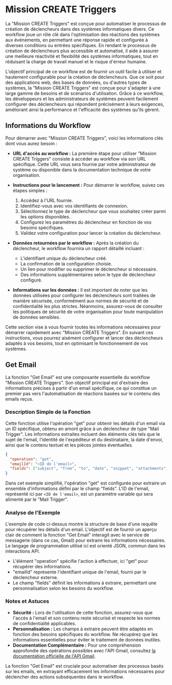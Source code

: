 # Mission CREATE Triggers

La "Mission CREATE Triggers" est conçue pour automatiser le processus de création de déclencheurs dans des systèmes informatiques divers. Ce workflow joue un rôle clé dans l'optimisation des réactions des systèmes aux événements, en permettant une réponse rapide et configurée à diverses conditions ou entrées spécifiques. En rendant le processus de création de déclencheurs plus accessible et automatisé, il aide à assurer une meilleure réactivité et flexibilité des systèmes informatiques, tout en réduisant la charge de travail manuel et le risque d'erreur humaine.

L'objectif principal de ce workflow est de fournir un outil facile à utiliser et hautement configurable pour la création de déclencheurs. Que ce soit pour des applications web, des bases de données, ou d'autres types de systèmes, la "Mission CREATE Triggers" est conçue pour s'adapter à une large gamme de besoins et de scénarios d'utilisation. Grâce à ce workflow, les développeurs et les administrateurs de systèmes peuvent facilement configurer des déclencheurs qui répondent précisément à leurs exigences, améliorant ainsi la performance et l'efficacité des systèmes qu'ils gèrent.

## Informations du Workflow

Pour démarrer avec "Mission CREATE Triggers", voici les informations clés dont vous aurez besoin :

- **URL d'accès au workflow :** La première étape pour utiliser "Mission CREATE Triggers" consiste à accéder au workflow via son URL spécifique. Cette URL vous sera fournie par votre administrateur de système ou disponible dans la documentation technique de votre organisation.

- **Instructions pour le lancement :** Pour démarrer le workflow, suivez ces étapes simples :
  1. Accédez à l'URL fournie.
  2. Identifiez-vous avec vos identifiants de connexion.
  3. Sélectionnez le type de déclencheur que vous souhaitez créer parmi les options disponibles.
  4. Configurez les paramètres du déclencheur en fonction de vos besoins spécifiques.
  5. Validez votre configuration pour lancer la création du déclencheur.

- **Données retournées par le workflow :** Après la création du déclencheur, le workflow fournira un rapport détaillé incluant :
  - L'identifiant unique du déclencheur créé.
  - La confirmation de la configuration choisie.
  - Un lien pour modifier ou supprimer le déclencheur si nécessaire.
  - Des informations supplémentaires selon le type de déclencheur configuré.

- **Informations sur les données :** Il est important de noter que les données utilisées pour configurer les déclencheurs sont traitées de manière sécurisée, conformément aux normes de sécurité et de confidentialité les plus strictes. Néanmoins, assurez-vous de consulter les politiques de sécurité de votre organisation pour toute manipulation de données sensibles.

Cette section vise à vous fournir toutes les informations nécessaires pour démarrer rapidement avec "Mission CREATE Triggers". En suivant ces instructions, vous pourrez aisément configurer et lancer des déclencheurs adaptés à vos besoins, tout en optimisant le fonctionnement de vos systèmes.

## Get Email

La fonction "Get Email" est une composante essentielle du workflow "Mission CREATE Triggers". Son objectif principal est d'extraire des informations précises à partir d'un email spécifique, ce qui constitue un premier pas vers l'automatisation de réactions basées sur le contenu des emails reçus.

### Description Simple de la Fonction

Cette fonction utilise l'opération "get" pour obtenir les détails d'un email via un ID spécifique, obtenu en amont grâce à un déclencheur de type "Mail Trigger". Les informations extraites incluent des éléments clés tels que le sujet de l'email, l'identité de l'expéditeur et du destinataire, la date d'envoi, ainsi que le contenu textuel et les pièces jointes éventuelles.

```json
{
  "operation": "get",
  "emailId": "<ID de l'email>",
  "fields": ["subject", "from", "to", "date", "snippet", "attachments"]
}
```

Dans cet exemple simplifié, l'opération "get" est configurée pour extraire un ensemble d'informations défini par le champ "fields". L'ID de l'email, représenté ici par `<ID de l'email>`, est un paramètre variable qui sera alimenté par le "Mail Trigger".

### Analyse de l'Exemple

L'exemple de code ci-dessus montre la structure de base d'une requête pour récupérer les détails d'un email. L'objectif est de fournir un aperçu clair de comment la fonction "Get Email" interagit avec le service de messagerie (dans ce cas, Gmail) pour extraire les informations nécessaires. Le langage de programmation utilisé ici est orienté JSON, commun dans les interactions API.

- L'élément "operation" spécifie l'action à effectuer, ici "get" pour récupérer des informations.
- "emailId" représente l'identifiant unique de l'email, fourni par le déclencheur externe.
- Le champ "fields" définit les informations à extraire, permettant une personnalisation selon les besoins du workflow.

### Notes et Astuces

- **Sécurité :** Lors de l'utilisation de cette fonction, assurez-vous que l'accès à l'email et son contenu reste sécurisé et respecte les normes de confidentialité applicables.
- **Personnalisation :** Les champs à extraire peuvent être adaptés en fonction des besoins spécifiques du workflow. Ne récupérez que les informations essentielles pour éviter le traitement de données inutiles.
- **Documentation Complémentaire :** Pour une compréhension approfondie des opérations possibles avec l'API Gmail, consultez [la documentation officielle de l'API Gmail](https://developers.google.com/gmail/api).

La fonction "Get Email" est cruciale pour automatiser des processus basés sur les emails, en extrayant efficacement les informations nécessaires pour déclencher des actions subséquentes dans le workflow.